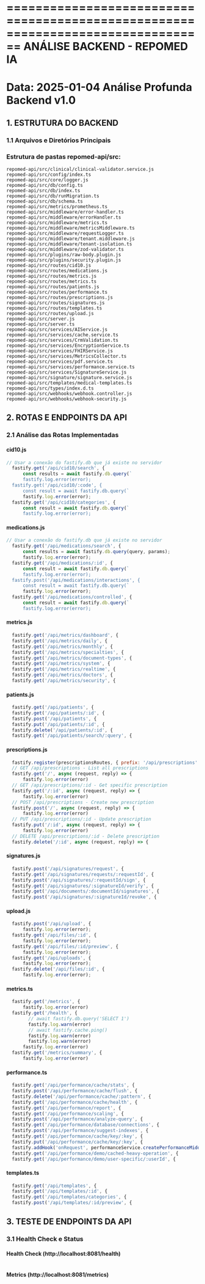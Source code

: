 ================================================================================
          ANÁLISE BACKEND - REPOMED IA
================================================================================
Data: 2025-01-04
Análise Profunda Backend v1.0
================================================================================

## 1. ESTRUTURA DO BACKEND

### 1.1 Arquivos e Diretórios Principais

### Estrutura de pastas repomed-api/src:
```
repomed-api/src/clinical/clinical-validator.service.js
repomed-api/src/config/index.ts
repomed-api/src/core/logger.js
repomed-api/src/db/config.ts
repomed-api/src/db/index.ts
repomed-api/src/db/runMigration.ts
repomed-api/src/db/schema.ts
repomed-api/src/metrics/prometheus.ts
repomed-api/src/middleware/error-handler.ts
repomed-api/src/middleware/errorHandler.ts
repomed-api/src/middleware/metrics.ts
repomed-api/src/middleware/metricsMiddleware.ts
repomed-api/src/middleware/requestLogger.ts
repomed-api/src/middleware/tenant.middleware.js
repomed-api/src/middleware/tenant-isolation.ts
repomed-api/src/middleware/zod-validator.ts
repomed-api/src/plugins/raw-body.plugin.js
repomed-api/src/plugins/security.plugin.js
repomed-api/src/routes/cid10.js
repomed-api/src/routes/medications.js
repomed-api/src/routes/metrics.js
repomed-api/src/routes/metrics.ts
repomed-api/src/routes/patients.js
repomed-api/src/routes/performance.ts
repomed-api/src/routes/prescriptions.js
repomed-api/src/routes/signatures.js
repomed-api/src/routes/templates.ts
repomed-api/src/routes/upload.js
repomed-api/src/server.js
repomed-api/src/server.ts
repomed-api/src/services/AIService.js
repomed-api/src/services/cache.service.ts
repomed-api/src/services/CrmValidation.ts
repomed-api/src/services/EncryptionService.ts
repomed-api/src/services/FHIRService.js
repomed-api/src/services/MetricsCollector.ts
repomed-api/src/services/pdf.service.ts
repomed-api/src/services/performance.service.ts
repomed-api/src/services/SignatureService.js
repomed-api/src/signature/signature.service.js
repomed-api/src/templates/medical-templates.ts
repomed-api/src/types/index.d.ts
repomed-api/src/webhooks/webhook.controller.js
repomed-api/src/webhooks/webhook-security.js
```


## 2. ROTAS E ENDPOINTS DA API

### 2.1 Análise das Rotas Implementadas


#### cid10.js
```javascript
// Usar a conexão do fastify.db que já existe no servidor
  fastify.get('/api/cid10/search', {
      const results = await fastify.db.query(`
      fastify.log.error(error);
  fastify.get('/api/cid10/:code', {
      const result = await fastify.db.query(`
      fastify.log.error(error);
  fastify.get('/api/cid10/categories', {
      const result = await fastify.db.query(`
      fastify.log.error(error);
```

#### medications.js
```javascript
// Usar a conexão do fastify.db que já existe no servidor
  fastify.get('/api/medications/search', {
      const results = await fastify.db.query(query, params);
      fastify.log.error(error);
  fastify.get('/api/medications/:id', {
      const result = await fastify.db.query(`
      fastify.log.error(error);
  fastify.post('/api/medications/interactions', {
      const result = await fastify.db.query(`
      fastify.log.error(error);
  fastify.get('/api/medications/controlled', {
      const result = await fastify.db.query(`
      fastify.log.error(error);
```

#### metrics.js
```javascript
  fastify.get('/api/metrics/dashboard', {
  fastify.get('/api/metrics/daily', {
  fastify.get('/api/metrics/monthly', {
  fastify.get('/api/metrics/specialties', {
  fastify.get('/api/metrics/document-types', {
  fastify.get('/api/metrics/system', {
  fastify.get('/api/metrics/realtime', {
  fastify.get('/api/metrics/doctors', {
  fastify.get('/api/metrics/security', {
```

#### patients.js
```javascript
  fastify.get('/api/patients', {
  fastify.get('/api/patients/:id', {
  fastify.post('/api/patients', {
  fastify.put('/api/patients/:id', {
  fastify.delete('/api/patients/:id', {
  fastify.get('/api/patients/search/:query', {
```

#### prescriptions.js
```javascript
  fastify.register(prescriptionsRoutes, { prefix: '/api/prescriptions' });
  // GET /api/prescriptions - List all prescriptions
  fastify.get('/', async (request, reply) => {
      fastify.log.error(error)
  // GET /api/prescriptions/:id - Get specific prescription
  fastify.get('/:id', async (request, reply) => {
      fastify.log.error(error)
  // POST /api/prescriptions - Create new prescription
  fastify.post('/', async (request, reply) => {
      fastify.log.error(error)
  // PUT /api/prescriptions/:id - Update prescription
  fastify.put('/:id', async (request, reply) => {
      fastify.log.error(error)
  // DELETE /api/prescriptions/:id - Delete prescription
  fastify.delete('/:id', async (request, reply) => {
```

#### signatures.js
```javascript
  fastify.post('/api/signatures/request', {
  fastify.get('/api/signatures/requests/:requestId', {
  fastify.post('/api/signatures/:requestId/sign', {
  fastify.get('/api/signatures/:signatureId/verify', {
  fastify.get('/api/documents/:documentId/signatures', {
  fastify.post('/api/signatures/:signatureId/revoke', {
```

#### upload.js
```javascript
  fastify.post('/api/upload', {
      fastify.log.error(error);
  fastify.get('/api/files/:id', {
      fastify.log.error(error);
  fastify.get('/api/files/:id/preview', {
      fastify.log.error(error);
  fastify.get('/api/uploads', {
      fastify.log.error(error);
  fastify.delete('/api/files/:id', {
      fastify.log.error(error);
```

#### metrics.ts
```javascript
  fastify.get('/metrics', {
      fastify.log.error(error)
  fastify.get('/health', {
        // await fastify.db.query('SELECT 1')
        fastify.log.warn(error)
        // await fastify.cache.ping()
        fastify.log.warn(error)
        fastify.log.warn(error)
      fastify.log.error(error)
  fastify.get('/metrics/summary', {
      fastify.log.error(error)
```

#### performance.ts
```javascript
  fastify.get('/api/performance/cache/stats', {
  fastify.post('/api/performance/cache/flush', {
  fastify.delete('/api/performance/cache/:pattern', {
  fastify.get('/api/performance/cache/health', {
  fastify.get('/api/performance/report', {
  fastify.get('/api/performance/scaling', {
  fastify.post('/api/performance/analyze-query', {
  fastify.get('/api/performance/database/connections', {
  fastify.post('/api/performance/suggest-indexes', {
  fastify.get('/api/performance/cache/key/:key', {
  fastify.put('/api/performance/cache/key/:key', {
  fastify.addHook('onRequest', performanceService.createPerformanceMiddleware())
  fastify.get('/api/performance/demo/cached-heavy-operation', {
  fastify.get('/api/performance/demo/user-specific/:userId', {
```

#### templates.ts
```javascript
  fastify.get('/api/templates', {
  fastify.get('/api/templates/:id', {
  fastify.get('/api/templates/categories', {
  fastify.post('/api/templates/:id/preview', {
```


## 3. TESTE DE ENDPOINTS DA API

### 3.1 Health Check e Status

#### Health Check (http://localhost:8081/health)
```
```

#### Metrics (http://localhost:8081/metrics)
```
```
